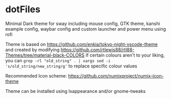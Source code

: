 # dotFiles
Minimal Dark theme for sway including mouse config, GTK theme, kanshi example config, waybar config and custom launcher and power menu using rofi

Theme is based on https://github.com/enkia/tokyo-night-vscode-theme and created by modifying https://github.com/rtlewis88/rtl88-Themes/tree/material-black-COLORS
If certain colours aren't to your liking, you can `` grep -rl "old_string" . | xargs sed -i 's/old_string/new_string/g' `` to replace specific colour values

Recommended Icon scheme: https://github.com/numixproject/numix-icon-theme

Theme can be installed using lxappearance and/or gnome-tweaks
